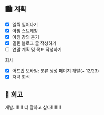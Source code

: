 ## 🏙️ 계획

- [x] 일찍 일어나기
- [x] 아침 스트레칭
- [x] 아침 강의 듣기
- [x] 밀린 블로그 글 작성하기
- [ ] 연말 계획 및 목표 작성하기

회사

- [x] 어드민 모바일: 분류 생성 페이지 개발(~ 12/23)
- [x] 저녁 회식

## 🌆 회고

개발..!!!!!! 더 잘하고 싶다!!!!!!!!
